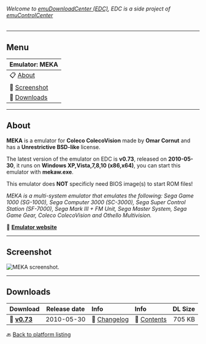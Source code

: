 ###### Welcome to [emuDownloadCenter (EDC)](https://github.com/PhoenixInteractiveNL/emuDownloadCenter/wiki/), EDC is a side project of [emuControlCenter](https://github.com/PhoenixInteractiveNL/emuControlCenter/wiki/)
***
## Menu
| **Emulator: MEKA** |
|:---------|
| :clipboard: [About](#about) |
| :sunrise: [Screenshot](#screenshot) |
| :floppy_disk: [Downloads](#downloads) |
***
## About
**MEKA** is a emulator for **Coleco ColecoVision** made by **Omar Cornut** and has a **Unrestrictive BSD-like** license.

The latest version of the emulator on EDC is **v0.73**, released on **2010-05-30**, it runs on **Windows XP,Vista,7,8,10 (x86,x64)**, you can start this emulator with **mekaw.exe**.

This emulator does **NOT** specificly need BIOS image(s) to start ROM files!

_MEKA is a multi-system emulator that emulates the following: Sega Game 1000 (SG-1000), Sega Computer 3000 (SC-3000), Sega Super Control Station (SF-7000), Sega Mark III + FM Unit, Sega Master System, Sega Game Gear, Coleco ColecoVision and Othello Multivision._

:link: [**Emulator website**](http://www.smspower.org/meka)
***
## Screenshot
![](https://raw.githubusercontent.com/PhoenixInteractiveNL/emuDownloadCenter/master/hooks/meka/screen.jpg "MEKA screenshot.")
***
## Downloads
| Download | Release date  | Info       | Info       | DL Size    |
|:---------|:-------------:|:-----------|:-----------|-----------:|
| :floppy_disk: [**v0.73**](https://github.com/PhoenixInteractiveNL/edc-repo0002/raw/master/meka/0.73.7z) | 2010-05-30 | :page_facing_up: [Changelog](https://github.com/PhoenixInteractiveNL/edc-repo0002/blob/master/meka/0.73_changelog.txt) | :mag_right: [Contents](https://github.com/PhoenixInteractiveNL/edc-repo0002/blob/master/meka/0.73_contents.txt) | 705 KB |

:back: [Back to platform listing](https://github.com/PhoenixInteractiveNL/emuDownloadCenter/wiki/EDC-Platform-List)
